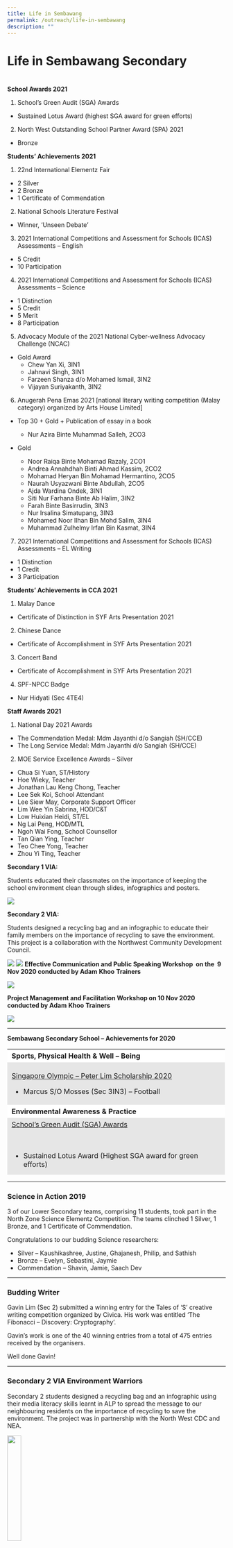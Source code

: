 ```yaml
---
title: Life in Sembawang
permalink: /outreach/life-in-sembawang
description: ""
---
```

# Life in Sembawang Secondary
# 

**School Awards 2021**

1. School’s Green Audit (SGA) Awards

*   Sustained Lotus Award (highest SGA award for green efforts)

2. North West Outstanding School Partner Award (SPA) 2021

*   Bronze

**Students’ Achievements 2021**

1. 22nd International Elementz Fair

*   2 Silver
*   2 Bronze
*   1 Certificate of Commendation

2. National Schools Literature Festival

*   Winner, ‘Unseen Debate’

3. 2021 International Competitions and Assessment for Schools (ICAS) Assessments – English

*   5 Credit
*   10 Participation

4. 2021 International Competitions and Assessment for Schools (ICAS) Assessments – Science

*   1 Distinction
*   5 Credit
*   5 Merit
*   8 Participation

5. Advocacy Module of the 2021 National Cyber-wellness Advocacy Challenge (NCAC)

*   Gold Award
    *   Chew Yan Xi, 3IN1
    *   Jahnavi Singh, 3IN1
    *   Farzeen Shanza d/o Mohamed Ismail, 3IN2
    *   Vijayan Suriyakanth, 3IN2

6. Anugerah Pena Emas 2021 \[national literary writing competition (Malay category) organized by Arts House Limited\]

*   Top 30 + Gold + Publication of essay in a book
    *   Nur Azira Binte Muhammad Salleh, 2CO3

*   Gold
    *   Noor Raiqa Binte Mohamad Razaly, 2CO1 
    *   Andrea Annahdhah Binti Ahmad Kassim, 2CO2 
    *   Mohamad Heryan Bin Mohamad Hermantino, 2CO5 
    *   Naurah Usyazwani Binte Abdullah, 2CO5 
    *   Ajda Wardina Ondek, 3IN1 
    *   Siti Nur Farhana Binte Ab Halim, 3IN2 
    *   Farah Binte Basirrudin, 3IN3 
    *   Nur Irsalina Simatupang, 3IN3 
    *   Mohamed Noor Ilhan Bin Mohd Salim, 3IN4 
    *   Muhammad Zulhelmy Irfan Bin Kasmat, 3IN4

7. 2021 International Competitions and Assessment for Schools (ICAS) Assessments – EL Writing

*   1 Distinction
*   1 Credit
*   3 Participation

**Students’ Achievements in CCA 2021**

1. Malay Dance

*   Certificate of Distinction in SYF Arts Presentation 2021

2. Chinese Dance

*   Certificate of Accomplishment in SYF Arts Presentation 2021

3. Concert Band

*   Certificate of Accomplishment in SYF Arts Presentation 2021

4. SPF-NPCC Badge

*   Nur Hidyati (Sec 4TE4)

**Staff Awards 2021**

1. National Day 2021 Awards

*   The Commendation Medal: Mdm Jayanthi d/o Sangiah (SH/CCE)
*   The Long Service Medal: Mdm Jayanthi d/o Sangiah (SH/CCE)

2. MOE Service Excellence Awards – Silver

*   Chua Si Yuan, ST/History
*   Hoe Wieky, Teacher
*   Jonathan Lau Keng Chong, Teacher
*   Lee Sek Koi, School Attendant
*   Lee Siew May, Corporate Support Officer
*   Lim Wee Yin Sabrina, HOD/C&T
*   Low Huixian Heidi, ST/EL
*   Ng Lai Peng, HOD/MTL 
*   Ngoh Wai Fong, School Counsellor
*   Tan Qian Ying, Teacher
*   Teo Chee Yong, Teacher
*   Zhou Yi Ting, Teacher

**Secondary 1 VIA:**

Students educated their classmates on the importance of keeping the school environment clean through slides, infographics and posters.

![](/images/sec1%20VIA.png)

**Secondary 2 VIA:**

Students designed a recycling bag and an infographic to educate their family members on the importance of recycling to save the environment. This project is a collaboration with the Northwest Community Development Council.

![](/images/sec2%20VIA.png)
![](/images/Sec2-rb3-1024x644.jpeg)
**Effective Communication and Public Speaking Workshop  on the  9 Nov 2020 conducted by Adam** **Khoo** **Trainers**

![](/images/effective%20comms.png)

**Project Management and Facilitation Workshop on 10 Nov 2020 conducted by Adam** **Khoo** **Trainers**

![](/images/project%20management.png)

* * *

**Sembawang Secondary School – Achievements for 2020**

<table width="491" style="box-sizing: inherit; border-collapse: collapse; border-spacing: 0px; max-width: 100%; height: 290px;"><tbody style="box-sizing: inherit;"><tr style="box-sizing: inherit; background: rgb(255, 255, 255);"><td style="box-sizing: inherit; padding: 5px 10px; width: 481.6px; text-align: left;"><strong style="box-sizing: inherit; font-weight: bold;">Sports, Physical Health &amp; Well – Being</strong></td></tr><tr style="box-sizing: inherit; background: rgb(230, 230, 230);"><td style="box-sizing: inherit; padding: 5px 10px; width: 481.6px;"><p style="box-sizing: inherit; font-size: 1em; text-align: left;"><span style="box-sizing: inherit; text-decoration: underline;">Singapore Olympic – Peter Lim Scholarship 2020</span></p><ul style="box-sizing: inherit;"><li style="box-sizing: inherit; text-align: left;">Marcus S/O Mosses (Sec 3IN3) – Football</li></ul></td></tr><tr style="box-sizing: inherit; background: rgb(255, 255, 255);"><td style="box-sizing: inherit; padding: 5px 10px; width: 481.6px;"><strong style="box-sizing: inherit; font-weight: bold;">Environmental Awareness &amp; Practice</strong></td></tr><tr style="box-sizing: inherit; background: rgb(230, 230, 230);"><td style="box-sizing: inherit; padding: 5px 10px; width: 481.6px;"><span style="box-sizing: inherit; text-decoration: underline;">School’s Green Audit (SGA) Awards</span><p style="box-sizing: inherit; font-size: 1em;">&nbsp;</p><ul style="box-sizing: inherit;"><li style="box-sizing: inherit;">Sustained Lotus Award (Highest SGA award for green efforts)</li></ul></td></tr><tr style="box-sizing: inherit; background: rgb(255, 255, 255);"><td style="box-sizing: inherit; padding: 5px 10px; width: 481.6px;"><strong style="box-sizing: inherit; font-weight: bold;">Community Awards</strong></td></tr><tr style="box-sizing: inherit; background: rgb(230, 230, 230);"><td style="box-sizing: inherit; padding: 5px 10px; width: 481.6px;"><span style="box-sizing: inherit; text-decoration: underline;">North West Outstanding School Partner Awards (SPA) 2020</span><p style="box-sizing: inherit; font-size: 1em;">&nbsp;</p><ul style="box-sizing: inherit;"><li style="box-sizing: inherit;">Silver</li></ul></td></tr><tr style="box-sizing: inherit; background: rgb(255, 255, 255);"><td style="box-sizing: inherit; padding: 5px 10px; width: 481.6px;">&nbsp;</td></tr><tr style="box-sizing: inherit; background: rgb(230, 230, 230);"><td style="box-sizing: inherit; padding: 5px 10px; width: 481.6px; text-align: center;"><strong style="box-sizing: inherit; font-weight: bold;">Student Awards</strong></td></tr><tr style="box-sizing: inherit; background: rgb(255, 255, 255);"><td style="box-sizing: inherit; padding: 5px 10px; width: 481.6px; text-align: center;"><strong style="box-sizing: inherit; font-weight: bold;">Cognitive</strong></td></tr><tr style="box-sizing: inherit; background: rgb(230, 230, 230);"><td style="box-sizing: inherit; padding: 5px 10px; width: 481.6px;"><p style="box-sizing: inherit; font-size: 1em; font-weight: 400;">21<sup style="box-sizing: inherit; font-size: 12px; line-height: 0; position: relative; vertical-align: baseline; top: -0.5em;">st</sup>&nbsp;Science Elements Competition (2020) – Gold Award</p><ul style="box-sizing: inherit; font-weight: 400;"><li style="box-sizing: inherit;">Chan Ting Ting Adelia Faith, 4TE1</li><li style="box-sizing: inherit;">Oon Shi En, 4TE1</li><li style="box-sizing: inherit;">Kyla Samuel David, 4TE1</li><li style="box-sizing: inherit;">Alagu Lakshmi Thiruppathi, 4TE1</li><li style="box-sizing: inherit;">Cheong Ying Zhe Justin, 4TE1</li></ul></td></tr><tr style="box-sizing: inherit; background: rgb(255, 255, 255);"><td style="box-sizing: inherit; padding: 5px 10px; width: 481.6px;"><p style="box-sizing: inherit; font-size: 1em; font-weight: 400;">SUTD 3D Printing and Design Innovation Challenge 2020</p><ul style="box-sizing: inherit; font-weight: 400;"><li style="box-sizing: inherit;">Runner-up</li></ul></td></tr><tr style="box-sizing: inherit; background: rgb(230, 230, 230);"><td style="box-sizing: inherit; padding: 5px 10px; width: 481.6px;"><p style="box-sizing: inherit; font-size: 1em; font-weight: 400;">2020 Animation and Game Making (AGM) Competition</p><ul style="box-sizing: inherit; font-weight: 400;"><li style="box-sizing: inherit;">Montoro Shannen Perez, 2CO5 – Animation category – Bronze</li><li style="box-sizing: inherit;">Kok Jun Qi, 3IN5 – Game category – Bronze</li></ul></td></tr><tr style="box-sizing: inherit; background: rgb(255, 255, 255);"><td style="box-sizing: inherit; padding: 5px 10px; width: 481.6px;"><p style="box-sizing: inherit; font-size: 1em; font-weight: 400;">18th National Secondary Schools Chinese Creative Writing Competition (organized by Singapore Hokkien Huay Kuan)</p><ul style="box-sizing: inherit; font-weight: 400;"><li style="box-sizing: inherit;">Teoh Ji En, 2CO1 – Lower Secondary Bronze Award</li></ul></td></tr><tr style="box-sizing: inherit; background: rgb(230, 230, 230);"><td style="box-sizing: inherit; padding: 5px 10px; width: 481.6px;"><p style="box-sizing: inherit; font-size: 1em; font-weight: 400;">Live On Design Competition (organized by National Organ Transplant Unit)</p><ul style="box-sizing: inherit; font-weight: 400;"><li style="box-sizing: inherit;">Ong Zi Yan, 3IN3 – Distinction</li></ul></td></tr><tr style="box-sizing: inherit; background: rgb(255, 255, 255);"><td style="box-sizing: inherit; padding: 5px 10px; width: 481.6px;"><p style="box-sizing: inherit; font-size: 1em; font-weight: 400;"><b style="box-sizing: inherit; font-weight: bold;">Community Awards</b></p></td></tr><tr style="box-sizing: inherit; background: rgb(230, 230, 230);"><td style="box-sizing: inherit; padding: 5px 10px; width: 481.6px;"><p style="box-sizing: inherit; font-size: 1em; font-weight: 400;">North West Outstanding All Rounder Student (OARS) Award 2020</p><ul style="box-sizing: inherit;"><li style="box-sizing: inherit; font-weight: 400;">Jezebel Olsen (Sec 4TE4)</li><li style="box-sizing: inherit; font-weight: 400;">Loke Lagu (Sec 4TE4)</li></ul></td></tr><tr style="box-sizing: inherit; background: rgb(255, 255, 255);"><td style="box-sizing: inherit; padding: 5px 10px; width: 481.6px;"><p style="box-sizing: inherit; font-size: 1em; font-weight: 400;"><b style="box-sizing: inherit; font-weight: bold;">Community service, adventure, skills development and physical recreation</b></p></td></tr><tr style="box-sizing: inherit; background: rgb(230, 230, 230);"><td style="box-sizing: inherit; padding: 5px 10px; width: 481.6px;"><span lang="EN-SG" style="box-sizing: inherit;">National Youth Achievement Award<u style="box-sizing: inherit;"></u><u style="box-sizing: inherit;"></u></span><p style="box-sizing: inherit; font-size: 1em;">&nbsp;</p><p style="box-sizing: inherit; font-size: 1em;"><u style="box-sizing: inherit;"></u><span lang="EN-SG" style="box-sizing: inherit;">·&nbsp;&nbsp;&nbsp;&nbsp;&nbsp;&nbsp;&nbsp;&nbsp;&nbsp;</span><u style="box-sizing: inherit;"></u><span lang="EN-SG" style="box-sizing: inherit;">Silver (15 students)<u style="box-sizing: inherit;"></u><u style="box-sizing: inherit;"></u></span></p><p style="box-sizing: inherit; font-size: 1em;"><u style="box-sizing: inherit;"></u><span lang="EN-SG" style="box-sizing: inherit;">·&nbsp;&nbsp;&nbsp;&nbsp;&nbsp;&nbsp;&nbsp;&nbsp;&nbsp;</span><u style="box-sizing: inherit;"></u><span lang="EN-SG" style="box-sizing: inherit;">Bronze (47 students)</span></p></td></tr><tr style="box-sizing: inherit; background: rgb(255, 255, 255);"><td style="box-sizing: inherit; padding: 5px 10px; width: 481.6px; text-align: center;"><span lang="EN-SG" style="box-sizing: inherit;"><b style="box-sizing: inherit; font-weight: bold;">Staff Awards</b></span></td></tr><tr style="box-sizing: inherit; background: rgb(230, 230, 230);"><td style="box-sizing: inherit; padding: 5px 10px; width: 481.6px; text-align: center;"><span lang="EN-SG" style="box-sizing: inherit;"><b style="box-sizing: inherit; font-weight: bold;">National Day Awards</b></span></td></tr><tr style="box-sizing: inherit; background: rgb(255, 255, 255);"><td style="box-sizing: inherit; padding: 5px 10px; width: 481.6px;"><p style="box-sizing: inherit; font-size: 1em; font-weight: 400;">The Commendation Medal</p><ul style="box-sizing: inherit; font-weight: 400;"><li style="box-sizing: inherit;">Mr Loke Cheok Meng Shamen (Year Head (Upper Sec)</li></ul></td></tr><tr style="box-sizing: inherit; background: rgb(230, 230, 230);"><td style="box-sizing: inherit; padding: 5px 10px; width: 481.6px;">The Long Service Medal<u style="box-sizing: inherit;"></u><u style="box-sizing: inherit;"></u><p style="box-sizing: inherit; font-size: 1em;">&nbsp;</p><p style="box-sizing: inherit; font-size: 1em;"><u style="box-sizing: inherit;"></u>·&nbsp;&nbsp;&nbsp;&nbsp;&nbsp;&nbsp;&nbsp;&nbsp;&nbsp;<u style="box-sizing: inherit;"></u>Mdm Ng Lai Peng (HOD/MT)<u style="box-sizing: inherit;"></u><u style="box-sizing: inherit;"></u></p><p style="box-sizing: inherit; font-size: 1em;"><u style="box-sizing: inherit;"></u>·&nbsp;&nbsp;&nbsp;&nbsp;&nbsp;&nbsp;&nbsp;&nbsp;&nbsp;<u style="box-sizing: inherit;"></u>Mr Abdul Rashid Bin Jumadi (Education Workshop Instructor)</p></td></tr><tr style="box-sizing: inherit; background: rgb(255, 255, 255);"><td style="box-sizing: inherit; padding: 5px 10px; width: 481.6px; text-align: center;"><b style="box-sizing: inherit; font-weight: bold;">Caring Teacher Awards</b></td></tr><tr style="box-sizing: inherit; background: rgb(230, 230, 230);"><td style="box-sizing: inherit; padding: 5px 10px; width: 481.6px;">The Caring Teacher Awards 2020 (organized by NIE) – School Level (Secondary)<u style="box-sizing: inherit;"></u><u style="box-sizing: inherit;"></u><p style="box-sizing: inherit; font-size: 1em;">&nbsp;</p><p style="box-sizing: inherit; font-size: 1em;"><u style="box-sizing: inherit;"></u>·&nbsp;&nbsp;&nbsp;&nbsp;&nbsp;&nbsp;&nbsp;&nbsp;&nbsp;<u style="box-sizing: inherit;"></u>Ms Tan Qian Ying<u style="box-sizing: inherit;"></u><u style="box-sizing: inherit;"></u></p><p style="box-sizing: inherit; font-size: 1em;"><u style="box-sizing: inherit;"></u>·&nbsp;&nbsp;&nbsp;&nbsp;&nbsp;&nbsp;&nbsp;&nbsp;&nbsp;<u style="box-sizing: inherit;"></u>Mr Oon Boon Keong<u style="box-sizing: inherit;"></u><u style="box-sizing: inherit;"></u></p><p style="box-sizing: inherit; font-size: 1em;"><u style="box-sizing: inherit;"></u>·&nbsp;&nbsp;&nbsp;&nbsp;&nbsp;&nbsp;&nbsp;&nbsp;&nbsp;<u style="box-sizing: inherit;"></u>Mdm Zhou Yi Ting</p></td></tr></tbody></table>

* * *

### Science in Action 2019

3 of our Lower Secondary teams, comprising 11 students, took part in the North Zone Science Elementz Competition. The teams clinched 1 Silver, 1 Bronze, and 1 Certificate of Commendation.

Congratulations to our budding Science researchers:

*   Silver – Kaushikashree, Justine, Ghajanesh, Philip, and Sathish
*   Bronze – Evelyn, Sebastini, Jaymie
*   Commendation – Shavin, Jamie, Saach Dev

* * *

### Budding Writer

Gavin Lim (Sec 2) submitted a winning entry for the Tales of ‘S’ creative writing competition organized by Civica. His work was entitled ‘The Fibonacci – Discovery: Cryptography’.

Gavin’s work is one of the 40 winning entries from a total of 475 entries received by the organisers.

Well done Gavin!

* * *

### Secondary 2 VIA Environment Warriors

Secondary 2 students designed a recycling bag and an infographic using their media literacy skills learnt in ALP to spread the message to our neighbouring residents on the importance of recycling to save the environment. The project was in partnership with the North West CDC and NEA.


<img src="/images/Recycling-Bag-522x1024.png" 
     style="width:25%">

Recycling Bag designed by students.

* * *

### Secondary 1 VIA Environment Warriors

Secondary 1 students picked litter at East Coast Park to raise awareness of the consequences of not throwing litter into the bin. After which, students designed digital posters to educate their peers.

![](/images/VIA1.png)

* * *

### Chinese Dance – Debut SYF Performance 2019

A newly established CCA in Sembawang Secondary School, the Chinese Dance team participated in the 2019 Singapore Youth Festival and achieved the Certificate of Accomplishment. The team has learnt the importance of teamwork and developed cultural awareness through performing arts.

![](/images/Chinese-Dance.jpeg)

* * *

### Budding Scientists @ SMB

“Sembawang Secondary School participated in the 20th International Elementz Science Research Conference and Exhibition (2019) organized by Anderson Serangoon Junior College. Elementz is a prestigious annual competition that accords recognition to students who have conducted exemplary scientific research.

This year, one team – comprising of five Secondary 4 students – was put forward to present their scientific findings and exchange views with other young scientists from Singapore and overseas during the conference. Heng Yu Jie, Looh Shi Xiang Skyler, Shiu Julius Billian, R Karthik and Wai Qi Min spent two months refining and executing their research project.

The project entitled “Upside-down gardening: A complementary method to enhance Singapore’s urban gardens” aimed to maximize the limited space in Singapore’s burgeoning urban gardens, allowing everyday Singaporeans to produce their own organic fruits, vegetables and herbs right in their own homes. The project objectives were to ascertain how this form of gardening affects the yield and productivity of common garden plants. Through this project, a model for a home-grown upside-down garden was established and made available for replication to expand the green areas in Singapore.

The team was conferred the Bronze Award by the Guest of Honour, Mr Tan Bee Teck (MOE’s Director of IT, and GovTech’s Cluster Director for Education) at the conclusion of the Elementz Conference. This is a testament to the students’ dedication to sound scientific experimentation and commitment to excellence. The students would like to extend their gratitude to Mrs Johanna Santarossa (teacher mentor), Mr Ernest Yu, Mr Wong Jie, Mr Singh, Mr Lee and Mr Goh for their unwavering support and guidance throughout the Conference.

![](/images/2019-Elementz-Science-Competition.jpeg)

* * *

### Secondary 4 and 5 VIA Carnival

Secondary 4 and 5 students planned and executed the VIA Carnival on 30th March 2019, with  various activity booths which attracted many parents, teachers, and students. The VIA carnival is a means for graduating students to showcase their journey towards becoming Leaders & Change-Makers in serving the community.

![](/images/VIA-1.jpeg)

![](/images/VIA-2.jpeg)

* * *

### Emerging Leaders in Action

A 2D/1 N residential leadership camp was conducted on Friday 15 and Saturday 16 March 2019. Student Leader EXCOs planned the programme for the Sec 2 student leaders with the objective of enhancing leadership skills and building better team dynamism.

![](/images/ELC-Camp.jpeg)
* * *

### SMB Youth Run

Our annual SMB YOUTH RUN was held on Friday 8 March 2019 at the Lower Seletar Reservoir for the second year. Staff and students were in high spirits and actively participated in the mass run. The Youth Run develops SMB House spirit and provides opportunity for students and staff to engage in a healthy workout.

[![Yr1](https://sembawangsec.moe.edu.sg/wp-content/uploads/2019/04/YR1-150x150.jpg)](https://sembawangsec.moe.edu.sg/wp-content/uploads/2019/04/YR1.jpg)

[![Yr2](https://sembawangsec.moe.edu.sg/wp-content/uploads/2019/04/YR2-150x150.jpg)](https://sembawangsec.moe.edu.sg/wp-content/uploads/2019/04/YR2.jpg)

[![Yr3](https://sembawangsec.moe.edu.sg/wp-content/uploads/2019/04/YR3-150x150.jpg)](https://sembawangsec.moe.edu.sg/wp-content/uploads/2019/04/YR3.jpg)

[![Yr4](https://sembawangsec.moe.edu.sg/wp-content/uploads/2019/04/YR4-150x150.jpg)](https://sembawangsec.moe.edu.sg/wp-content/uploads/2019/04/YR4.jpg)

  

[![Yr5](https://sembawangsec.moe.edu.sg/wp-content/uploads/2019/04/YR5-150x150.jpg)](https://sembawangsec.moe.edu.sg/wp-content/uploads/2019/04/YR5.jpg)

[![Yr6](https://sembawangsec.moe.edu.sg/wp-content/uploads/2019/04/YR6-150x150.jpg)](https://sembawangsec.moe.edu.sg/wp-content/uploads/2019/04/YR6.jpg)

[![Yr7](https://sembawangsec.moe.edu.sg/wp-content/uploads/2019/04/YR7-150x150.jpg)](https://sembawangsec.moe.edu.sg/wp-content/uploads/2019/04/YR7.jpg)

[![Yr8](https://sembawangsec.moe.edu.sg/wp-content/uploads/2019/04/YR8-150x150.jpg)](https://sembawangsec.moe.edu.sg/wp-content/uploads/2019/04/YR8.jpg)

  

[![Yr9](https://sembawangsec.moe.edu.sg/wp-content/uploads/2019/04/YR9-150x150.jpg)](https://sembawangsec.moe.edu.sg/wp-content/uploads/2019/04/YR9.jpg)

[![Yr10](https://sembawangsec.moe.edu.sg/wp-content/uploads/2019/04/YR10-150x150.jpg)](https://sembawangsec.moe.edu.sg/wp-content/uploads/2019/04/YR10.jpg)

[![Yr11](https://sembawangsec.moe.edu.sg/wp-content/uploads/2019/04/YR11-150x150.jpg)](https://sembawangsec.moe.edu.sg/wp-content/uploads/2019/04/YR11.jpg)

[![Yr12](https://sembawangsec.moe.edu.sg/wp-content/uploads/2019/04/YR12-150x150.jpg)](https://sembawangsec.moe.edu.sg/wp-content/uploads/2019/04/YR12.jpg)

  

[![Yr13](https://sembawangsec.moe.edu.sg/wp-content/uploads/2019/04/YR13-150x150.jpg)](https://sembawangsec.moe.edu.sg/wp-content/uploads/2019/04/YR13.jpg)

[![Yr14](https://sembawangsec.moe.edu.sg/wp-content/uploads/2019/04/YR14-150x150.jpg)](https://sembawangsec.moe.edu.sg/wp-content/uploads/2019/04/YR14.jpg)

[![Yr15](https://sembawangsec.moe.edu.sg/wp-content/uploads/2019/04/YR15-150x150.jpg)](https://sembawangsec.moe.edu.sg/wp-content/uploads/2019/04/YR15.jpg)

[![Yr16](https://sembawangsec.moe.edu.sg/wp-content/uploads/2019/04/YR16-150x150.jpg)](https://sembawangsec.moe.edu.sg/wp-content/uploads/2019/04/YR16.jpg)

  

[![Yr17](https://sembawangsec.moe.edu.sg/wp-content/uploads/2019/04/YR17-150x150.jpg)](https://sembawangsec.moe.edu.sg/wp-content/uploads/2019/04/YR17.jpg)

  

* * *

### Silver Award

![](/images/Silver-Award.jpeg)

Silver Award

* * *

### SMB celebrates Total Defence Day

The Total Defence theme for 2019 is “Together We Keep Singapore Strong”, which focuses on the many ways we can put Total Defence into action in our everyday lives. For Sembawang Secondary this year, we invited Lieutenant Colonel Richard Koh, Commandant NCC, to share about his various experiences while working as a regular in the military, as well as how these are related to the five pillars of Total Defence.

LTC Koh’s sharing was engaging for the students, where they learnt about resilience and responsibility through the sharing of his interesting anecdotes. Not only that, they were also able to see the importance and relevance of Total Defence in their everyday life, and why it is important to practice and commemorate Total Defence – As no one owes Singapore a living, and it is our duty and responsibility to protect the country.

The students were also introduced to the sixth pillar of Defence – Digital Defence, where they learnt that cyber-security threats and disinformation are a serious danger to Singapore, and why the citizens of Singapore need to be vigilant against them. All in all, the commemoration of Total Defence was a meaningful affair at Sembawang Secondary and the students were able to understand that Total Defence is not just a yearly affair, but also an everyday responsibility.


<img src="/images/Total-Defence-2019.png" 
     style="width:75%">

* * *

### Chinese New Year 2019

SMB celebrated Chinese New Year on  4 Feb 2019. Students used red packets to decorate their classes, and prepared hampers for various beneficiaries. This is an annual activity to promote respect and care for others. As is our usual practice, we also hosted residents of the Singapore Christian Home during the celebrations. Our guests were treated to a showcase of festivities, and received goodie bags to add to the joyous occasion. All in attendance also reflected on the significance of CNY and the rich cultural diversity in our country.

![](/images/Chinese-New-Year-2019.jpeg)

* * *

### History Challenge

Secondary 3 Express History students Benjamin Teng, Muhd Darwin, Dahlia, and Haziem Qawiem participated in the MOE History Challenge on 27 June 2018. The event was supported by the NUS History Department.

Through the History Challenge, our students were able to engage in the disciplinary aspects of history, display in-depth knowledge of the subject and apply conceptual understanding across different periods. The students also attended a seminar by Dr Ho Chi Tim on _Nation-building in Historical Context._ Students were challenged to explore the history of colonial Singapore.

![](/images/History.jpeg)
* * *

### Pursuing Joy of Learning in Math

International Competitions and Assessments for Schools (ICAS) for Mathematics

*   12 Merit, 6 Credit and 2 Distinctions

Singapore Mathematical Olympiad (SMO)

*   1 honourable mention (Junior Category)

![](/images/Math-Olympian.jpeg)

* * *

### Leaders and Change-Makers in Action

Secondary 3 students visited residents from Sunlove Home at Marsiling and Thye Hua Kwan Senior Activities Centre at Ang Mo Kio. During the visit, students interacted with the Sunlove Home residents and played interactive games with them. They also helped to paint old and rusty gates of some of the residents’ homes. Sec 3 change-makers have shown care and concern for the community. Well done!


<img src="/images/Sec-3-VIA.jpeg" 
     style="width:50%">
* * *

### Budding Writers in Action

Muhammad Hidayat with this short story titled ‘Gara-Gara Kaca Mata’ (Because of a pair of glasses) published in the Berita Harian’s (BH) Gen-G on 27th September 2018. He was also awarded a book prize by Berita Harian, Singapore Press Holdings.
[
<img src="/images/Budding-Writers-1-768x1024.jpeg" 
     style="width:75%">

Dg Muhammad Aqil with this short story titled ‘Terselamat’ (Saved) published in the Berita Harian’s (BH) Gen-G on 1st October 2018. He was also awarded a book prize by Berita Harian, Singapore Press Holdings.


<img src="/images/Budding-Writers-2-e1539913336870-768x1024.jpeg" 
     style="width:75%">
* * *

### T-Net Club Champs

On 25 and 26 Aug 2018, our soccer boys participated in the T-Net Club competition jointly organised by N-Net club and Punggol Secondary School. Both divisions emerged as champions. Well done Sembawang!

![](/images/TNET.jpeg)

* * *

### 2018年全国中学编采比赛  
Create Your Own Newspaper Competition

胜宝旺中学参加了由《早号逗号》和华文学习委员会主办的“全国中学生编采比赛“，荣获了低年级组三等奖。得奖名单：  
李心儿 Cassandra Lee Xin Er, 周恩嘉 Choh En Jia, 林湧翔 Samuel Lim Yong Xiang, 郑紫静 Tee Zi Jing

![](/images/Chinese-Newspaper-1.jpeg)

![](/images/Chinese-Newspaper-2.jpeg)


<img src="/images/Chinese-Newspaper-3-699x1024.jpeg" 
     style="width:35%">

* * *

###  Champion Debaters

On 21 July, our Secondary 4 Literature students participated in the Debate competition at the National Schools Literature Festival 2018, which is the biggest literary festival for students in Singapore and has provided a powerful platform to develop students’ passion and love for literature. We are proud to announce that our team emerged Champion for the Upper Secondary Unseen Debate Competition as our representatives impressed the judges with their articulate and persuasive presentations.

![](/images/Champion-Debaters.jpeg)

* * *

### SMB@Maker Faire Singapore 2018  
_August 2018_

At the recent public event, held between 17 and 19 August, we showcased creations by our students at an exhibit under the Infocom Media Development Authority (IMDA). A total of 10 schools were selected to feature their Digital Maker projects after attending a workshop to code a Micro:bit using a simple programming software and apply their coding knowledge to make scientifically-sound and technologically-enhanced products. Our students had the opportunity to interact with members of the public and explain how their projects would be used to help the larger community. One of the two projects aim to help children overcome their fear of the dark while the other was created with the intention to help the elderly see better in the dark.

![](/images/MF.jpeg)

* * *

### We Are Singapore!  
August 2018

National Day Celebrations 2018 started off with an observance ceremony by selected uniformed group members. The Hall was a sea of red and white as both staff and students of the school came dressed in our national colours. What followed were some games and a singalong session of our favourite National Day songs.  Here are some well-wishes from our students for Singapore!

_“Happy Birthday Singapore!  I hope we will continue to prosper and grow together!  Without Singapore, all of us would not be where we are today.”_  
_Brenda Muk, 4TE1_

_Happy Birthday Singapore!  We hope that Singapore will continue to strive for the better and our country will continue to celebrate our diversity for years to come._  
_Jason Yeo, 4TE1_

![](/images/NDP2018.jpeg)

* * *

### National Day 2018

![](/images/11.jpeg)

![](/images/12.jpeg)

![](/images/13.jpeg)


<img src="/images/14.jpeg" 
     style="width:65%">
* * *

### National Service – The Call of Duty

![](/images/National-Service-Talk.jpeg)

(from left to right: Mr Shamen Loke/YH, Mr Hasnol Bin Lokman (Class of 2011), Mr Muhammad Syafiq Bin Mohd Sharif (class of 2012), Mr Lim Zhi Wen Nichol (class of 2011), Mr Asraf Bin Asuir (class of 2011), Mr Ong Wei Jin/HOD CCE)

4 of our alumni visited the school to address the Secondary 3 students on National Service (NS) and its importance. The 4 NSmen also shared tips on preparation for NS, and their personal journeys in NS.

* * *

### Sound of Unity

Unity in Diversity, Vibrancy in Colours and Community Harmony! All these paint the picture of our community. As part of our CCE curriculum, our Values-In-Action (VIA) project helps to create an awareness of community issues and also encourages action and advocacy. To increase the sense of belonging within the Sembawang Community, our secondary 2 students embarked on a Mural Painting VIA project this year.

The idea was conceived in 2017 when selected secondary 2 students presented their Applied Learning Programme (ALP) project at the Canberra Day event. Their idea was to foster a sense of community belonging and harmony within Sembawang Community by putting up Mural Paintings depicting art works that combine different ethnic instruments around the HDB blocks in Sembawang estate. During the presentation, the project idea was well-received by the residents and MP for Sembawang GRC (Canberra), Dr Lim Wee Kiak. Thus, in 2018, the school decided to implement the project which involved all the students from the secondary 2 classes as part of their VIA project. The duration of the project lasted one semester, from January to May 2018, and their completed works had just been put up recently. The integration of Citizenship Education (CE) through this VIA project had a great impact on our students. Our students found the project to be meaningful and have created a positive impact on the community.

![](/images/Mural.png)

**Students’ Thoughts on the Project…**

**ARNAVI D/O TAMILSELVEN (2CO5)** – I have learnt the values of Respect and Responsibility. This project is a group effort. I have learnt that we need to respect our team-mates’ opinion and also do our own part in the project. Through the mural painting project, I have learnt about instruments that symbolise the different races. Combining them together allows one to think about living harmoniously.

**NUR AQIILAH BINTE SALAHUDIN (2CO4)** – I used my creativity to do the art work, which allows my brain to think constantly. When we received feedback about the art work, I learnt to be resilient by being receptive to the feedback, being positive and making amendments to enhance it. I was able to think out of the box and persevere in completing the art piece to benefit the Sembawang Community.

* * *

### Helping Hands

HOD PE/CCA Mr Janarthanam was busy training our school boys for an upcoming Track and Field Championship at Woodlands stadium when he noticed a man who had suddenly collapsed to the ground clutching desperately onto the blades of grass where he had fallen. Just a few moments before that, the man had walked past Mr Janar and his students!

Sensing that the man needed help, Mr Janar and the boys strode quickly to render help. Several other concerned public members also gathered around the man.

HOD quickly ordered 2 of his students to inform stadium stewards the incident and to bring along an AED device. HOD also informed one of the boys to call for an ambulance. Other members of the public who were there also tried to render aid to the stricken man. As there was no response from the man and no visible sign of breathing, HOD then applied chest compressions. Others also helped to revive the man.

After some time, stadium stewards and experienced lifeguards from the nearby Woodlands swimming pool arrived and proceeded to administer the AED while still trying to give compressions. A total of two shocks were given before the emergency services arrived and took over.

<img src="/images/Helping-Hands-768x512.jpeg" 
     style="width:50%">

Mr Janar added, “As for our school boys, I’m proud that they responded in such an emergency showing care and concern and displaying civic mindedness.”

A month after the incident, Mr Janar received a phone call from officers of the Woodlands stadium to convey the message that the man was put in intensive care unit for three days before regaining consciousness. He wanted very much to thank the boys and those who attended to him and managed to do so at a national ceremony on 4 Feb 2018 at the OCBC Arena Sports Hub where Mr Janar and his students received Certificates of Commendation as part of Survivor Awards 2018. Mr Janar and his students also received a congratulatory note from Minister for Education, Mr Ng Chee Meng.

CPR is taught to all Sec 1 and Sec 2 students in Term 3 during the Outdoor Education lesson as part of the PE syllabus.

Kudos to Sembawang!

* * *

### Lights, Camera, Geography!

“Sembawang is special. How can we make it even better?” asks Mdm Masriani of her Secondary 2 Geography students. Thus commences her students’ journey into creative problem-solving for the current batch of Sec 2 students as part of their Applied Learning Programme in Geography.

As part of introducing students to geographical investigations in Housing, students in Sembawang Secondary School are challenged each year to identify ways to improve the community in Sembawang.

Working in groups of 4, students interview residents and collate data to gather information on the needs of residents in the school’s neighbourhood. Back in the school, students then propose creative solutions to improve the community. The twist? Students are only allowed to present their information in a self-made 3-minute video production. Wondering why? At Sembawang, we combine Geography with Media Literacy — so that our students not only find solutions but know how to present them!

<img src="/images/Geo2.jpeg" 
     style="width:50%">

The solutions proposed by students include improvements to the transport facilities, building a hawker centre for residents, and encouraging the return of trays at food courts. As for Cinta and her group, they zoomed in on improving the social etiquette in food courts and hawker centres.

Ninuri Ruwansi, a Sec 2 student, shared her experience. ‘We interviewed residents to find out how to further develop the facilities in Sembawang and most mentioned that the cleanliness of the food court could be further improved. Through our observation, we realized that this could be because customers at food courts usually do not return their trays. In order to raise the awareness of the consequences of not returning the trays, we prepared stickers for the food tables as a reminder to the patrons of the food courts.”

“At first I found the task challenging. We were hesitant to ask the residents our interview questions as we were not sure if they would be able to understand our questions that is mostly based on Geography concepts. We learnt to adapt and break it down into many simpler questions.” says Cinta Hannah Binte Hairulzahri, a group leader.


<img src="/images/Geo1-768x511.jpeg" 
     style="width:50%">

“It was also difficult to get residents to be featured in our video. Most of them were shy and walked away from us upon knowing our request. However, we persevered and were able to get more than the required number of respondents needed.” added Ninuri.

“These learning experiences are all part of developing our students to be change-makers and to impact the community positively. In addition, this project builds confidence and opens students up to the possibilities afforded by digital tools,” says Ms Munirah, the project coordinator and Geography Subject Head.

Ms Munirah adds, “Students are inherently creative and we are merely unleashing this creativity for the greater good.”

* * *

### Boats Ahoy!

In 2016, Sembawang Secondary School opted to introduce Dragon Boating into our outdoor education enrichment programme for Sec 2 students. What appealed to us was the inherent teamwork and resilience which can be developed through the sport. In addition, dragon boating blended suitably with our Learning for Life programme.


<img src="/images/Dragon-Boat-768x528.jpeg" 
     style="width:60%">

We believe that teamwork, caring for one another, and resilience are traits that are vital for our students so that they can become confident and concerned citizens of the future. Our aim was also to expose students to outdoor experiential learning so that they will be engaged in lifelong physical fitness pursuits when they graduate from school and into life. As part of the programme, our students learnt the necessary skills, knowledge, and risk management planning required for such a sport.

The introduction of dragon boating has been well received by student and teachers alike. It allows students to be bold, to pursue adventure, and to persevere,” says Mr S. Janarthanam, HOD PE & CCA.

* * *

### Sembawang is 20!

Guests were treated to innovative student entertainment acts at Sembawang Secondary’s 20th Speech and Prize-Giving Day on 13 April 2018. The Guest of Honour was Dr Lim Wee Kiak, Advisor to Canberra Grassroots Organisations.

This Year’s theme – ‘The Best Me’ – is a shout-out to the school community to continue to strive for progress in all spheres in our journey towards excellence.

Almost 200 staff and students received awards. The event was also graced by the school’s first Principal Mrs Tang-Chan Yueh Tarn. The ceremony closed off with a dinner reception, but not before a gusto performance of the school song led by our Student Councillors.

![](/images/Speech-Day.png)

Strive, Serve and Soar Sembawang!

* * *

### SMB Youth Games

### 29 June 2018

The much awaited SMB Youth Games was held at the Woodlands Stadium this year. The students and staff entered into the spirit of the occasion by donning the House Attire. The event started off at 7.30am with Morning Assembly followed by the Opening Ceremony. The first event was the Mass Run. It was lovely to see many our students determined to complete the Mass Run in the fastest possible time. Once the 100m races began, the air was filled with the cheering for the athletes.

However, it started to rain at about 9am and everyone took shelter at the grandstand after the lightning alert. While waiting for the rain to subside and the lightning alert to go away, students and teachers practised their House cheering. The wet weather continued but the SMB spirit was not dampened. Blue Marlins was leading the SMB Youth Games when we ended the event. Despite the rain, we all had fun running the Mass Run, cheering for the athletes and enjoying the refreshment that was provided.  Well done to all who took part!

![](/images/Youth-Run-2018.png)

* * *

### **Explorations in Sci – Fun with Micro:bits’ Workshop  
**

### **_May_**

The Science Department, led by teacher champion Mr Gary Lim, and supported by Ms Tan Hui Nah, Ms Caroline Eu, and our ICT Associate Ms Elynn Pang, ran a three day coding workshop for the Secondary 1E students. In this workshop, students had the opportunity to code a Micro:bit using a simple programming software and apply their coding knowledge to make scientifically-sound and technologically-enhanced products.

Students enjoyed creating products such as automatic sensor lights and musical keyboards during the workshop. Some of their products were submitted to be showcased at the upcoming Maker Faire Singapore exhibition and we are proud that 2 projects were selected! Sembawang Secondary School is one of 10 schools selected by Info-communications Media Development Authority to be a part of this public event.

The students involved in the selected works are Siah Jaymie (1EX2), Adreeana Nasrin Binti Mohidin (1EX2), Evelyn Carolyn Indriani Binte Aman (1EX2) and Sebastini Faith Manimohan (1EX2).

Video Player

00:00

01:15

* * *

Secondary 1 Drama Enrichment Programme
======================================

### Term 1 – 2

Our Secondary 1 Literature students got to experience drama first hand through an 8-week drama workshop series. Using their literature play-text _Cars and other plays_, the students gained a deeper understanding of the plays that they were studying as well as what drama entails when it is performed, bringing what they learn to life.

_“The programme is very useful, and it makes us work together. I even think that it should carry on next year for the new secondary 1 pupils!”_  
NG KAI BOON, 1EX1

_“I am way too shy to speak up at first, but now I can speak with confidence.”_  
YEE SHIN, 1EX4

_“I learnt that if I think positively, I can achieve what I want.”_  
TASMIYAH, 1EX1

![](/images/Drama.jpeg)

* * *

### Speech and Prize Giving Day 2018

### 13 April 2018

The Speech and Prize Giving Day was a special one because it is also Sembawang Secondary School’s 20th birthday. It was a celebration of both our staff and student’s achievements as well as the diverse talents that exist in our vibrant school community. A ceremonial parade also showcased the grit and discipline of our uniformed groups. Our Guest of Honour, Dr Lim Wee Kiak, Advisor to the Canberra Grassroots Organisations, joined in our celebrations as he reminisced with us on our journey thus far. It was a day that celebrated the past, present and future of our school.

![](/images/SP11.jpeg)

![](/images/123-1.jpeg)

* * *

Mother Tongue Fortnight (March)
===============================

Students’ Reflections
---------------------

中医

_3E 伟伦_

这次的中医活动让我们认识了更多关于中医的知识。中医师解除了几个我们对中医的误解，像是学会中医就可以为别人“点穴”等。除此之外，她还告诉了我们一些中医的小贴士，像是头疼应该按哪个部位可以改善。这次的活动让我们更加认识中医，而不是一说到医术就只想到西医。

![](/images/MTFNChineseMed.jpeg)

相声

_3E伟伦_

我觉得这是一个富有意义的活动，因为这次的活动让我校学生有一个机会可以接触到这门深奥的艺术。主讲老师—小孟老师生动地告诉我们现今的相声是什么样的，我也知道了相声不只是老人会接触的领域，现在很多年轻人也对相声产生浓厚的兴趣。小孟老师告诉我们相声的基本知识，以及几种不同类型的相声，让我受益良多。

![](/images/MTFNxiangsheng.jpeg)

茶艺

_2NT洁怡_

我在这个活动上学到了泡茶的文化和习俗，除了这些，我还学到了如何泡茶。我觉得活动很有意思，让我更了解华族的文化。

![](/images/MTFNteaappreciation.jpeg)

Secondary 2 and 3 Drama Workshop (Tamil)

“I was very glad to meet Mr. Ananda Kannan who conducted the drama workshop after doing a module with him previously. Since, I am new to this school I got to bond with my schoolmates here. In this drama workshop, I have learnt how to use different types of expressions in different situations. I also learnt how to create a story. I got to realise my friends’ hidden talents. I think that it was a good platform to showcase our acting skills. That was definitely a fun and engaging experience for me.”

_Subraja 3IN1_

![](/images/MTFNdrama.jpeg)

Secondary 1 Mother Tongue Camp (Tamil) 

“We went to ‘Fort Canning’ for our MTFN Sec 1 camp. It was a very new place to me and I have never hear of this place. It was a very fun trip. I met many new friends. At first we went to spice garden. I have learnt about different types of spices and their uses. Then I did henna template and it was fun to do as it was my first time doing henna. I learnt how to draw henna design. Also we learnt how to draw ‘Kolam’. I was so excited when I drew kolam first time in my life. Finally I learnt some dance movements. It was a wonderful experience”

_Priyanka 1EX4_

![](/images/MTFNcamp.jpeg)

* * *

IgnITE Skills Challenge Workshop 2018
-------------------------------------

### 27 March 2018

A team of students from the class of 1EX3 participate in the IgnITE Skills Challenge 2018. Students were given the opportunity to engage with electronics and the digital world by using electronic components and a pocket size computer to build a propeller circuit for a “Flying Saucer”. Though this, the students had the chance to gain hands-on experience in building electronics circuits.

The team comprised Choe Zhi Luo, Rykel Low, Ashlea Wong, A Shavin Avinesh, Luqman Hakim Basri and Teo Yong Xiang.

![](/images/ignite270318.jpeg)

* * *

Girls’ Brigade 13th Company Enrollment and Dedication Service
-------------------------------------------------------------

### 24 March 2018

A total of 9 new recruits were enrolled into the 13th Girls; Brigade (GB) Company and together with the appointment of four GB leaders and dedication of our Non-Commissioned Officers. Over the past 16 years, a strong partnership has been forged to help the girls develop to their fullest potential, be equipped with string leadership skills and challenged to serve at home as well as in local and overseas communities.

![](/images/GBenrollmentservice240318.jpeg)

* * *